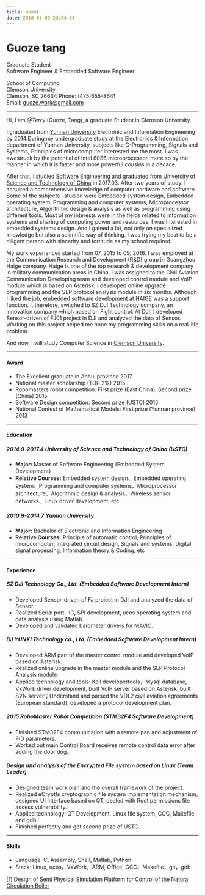 ```yaml
---
title: about
date: 2018-05-09 23:54:34
---
```

**Guoze tang**
=======
Graduate Student  
Software Engineer & Embedded Software Engineer

School of Computing  
Clemson University  
Clemson, SC 26634 
Phone: (475)655-8641  
Email: guoze.work@gmail.com  

---
Hi, I am *@Terry* (Guoze, Tang), a graduate Student in Clemson University.

I graduated from [Yunnan University](https://en.wikipedia.org/wiki/Yunnan_University) Electronic and Information Engineering by 2014.During my undergraduate study at the Electronics & Information department of Yunnan University, subjects like C-Programming, Signals and Systems, Principles of microcomputer
interested me the most. I was awestruck by the potential of Intel 8086 microprocessor, more so by the manner in which it is faster and more powerful cousins in a decade.  

After that, I studied Software Engineering and graduated from [University of Science and Technology of China](https://en.wikipedia.org/wiki/University_of_Science_and_Technology_of_China) in 2017.03. After two years of study. I acquired a comprehensive knowledge of computer hardware and software. Some of the subjects I studied were Embedded system design, Embedded operating system, Programming and computer systems, Microprocessor architecture, Algorithmic design & analysis as well as programming using different tools. Most of my interests were in the fields related to information systems and sharing of computing power
and resources. I was interested in embedded systems design. And I gained a lot, not only on specialized knowledge but also a scientific way of thinking. I was trying my best to be a diligent person with sincerity and fortitude as my school required.   

My work experiences started from 07, 2015 to 09, 2016. I was employed at the
Communication Research and Development (R&D) group in Guangzhou Haige company. Haige is one of the top research & development company in military communication areas in China. I was assigned to the Civil Aviation Communication Developing team and developed control module and VoIP module which is based on Asterisk. I developed online upgrade programming
and the SLP protocol analysis module in six months. Although I liked the job, embedded software development at HAIGE was a support function. I, therefore, switched to SZ DJI Technology company, an innovation company which based on Fight control. At DJI, I developed Sensor-driven of FJ01 project in DJI and analyzed the data of Sensor. Working on this project helped me hone my programming skills on a real-life problem.

And now, I will study Computer Science in [Clemson University](https://en.wikipedia.org/wiki/Clemson_University).  

---
#### Award
- The Excellent graduate in Anhui province 2017  
- National master scholarship (TOP 2%) 2015  
- Robomasters robot competition: First prize (East China), Second prize (China) 2015  
- Software Design competition: Second prize (USTC) 2015  
- National Contest of Mathematical Models: First prize (Yunnan province) 2013  

---
#### Education

##### 2014.9-2017.4 University of Science and Technology of China (USTC)   
- **Major:** Master of Software Engineering (Embedded System Development)
- **Relative Courses:** Embedded system design、Embedded operating system、Programming and computer systems、Microprocessor architecture、Algorithmic design & analysis、Wireless sensor networks、Linux driver development, etc.  

##### 2010.9-2014.7 Yunnan University	
- **Major:** Bachelor of Electronic and Information Engineering  
- **Relative Courses:** Principle of automatic control, Principles of microcomputer, Integrated circuit design, Signals and systems, Digital signal processing, Information theory & Coding, etc

---
#### Experience
##### SZ DJI Technology Co., Ltd. (Embedded Software Development Intern)
- Developed Sensor-driven of FJ project in DJI and analyzed the data of Sensor.
- Realized Serial port, IIC, SPI development, ucos operating system and data analysis using Matlab.
- Developed and validated barometer drivers for MAVIC.   

##### BJ YUNXI Technology co., Ltd. (Embedded Software Development Intern)  
- Developed ARM part of the master control module and developed VoIP based on Asterisk.  
- Realized online upgrade in the master module and the SLP Protocol Analysis module.  
- Applied technology and tools: Keil developertools，Mysql database, VxWork driver development, built VoIP server based on Asterisk, built SVN server；Understand and parsed the VDL2 civil aviation agreements (European standard), developed a protocol development plan.   

##### 2015 RoboMaster Robot Competition (STM32F4 Software Development)  
- Finished STM32F4 communication with a remote pan and adjustment of PID parameters.
-  Worked out main Control Board receives remote control data error after adding the door dog.   

##### Design and analysis of the Encrypted File system based on Linux (Team Leader)  
- Designed team work plan and the overall framework of the project.
- Realized eCryptfs cryptographic file system implementation mechanism, designed UI Interface based
on QT, dealed with Root permissions file access vulnerability.
- Applied technology: QT Development, Linux file system, GCC, Makefile and gdb.
- Finished perfectly and got second prize of USTC. 


---
#### Skills
- Language: C, Assembly, Shell, Matlab, Python
- Stack: Linux, ucos，VxWork，ARM, Office, GCC，Makefile，git，gdb  

[1] [Design of Semi Physical Simulation Platform for Control of the Natural Circulation Boiler](https://drive.google.com/open?id=1hWslNK0es94TkyLHxB-3ZWm2VPupseUn)